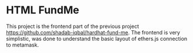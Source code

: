 # HTML FundMe

This project is the frontend part of the previous project https://github.com/shadab-iqbal/hardhat-fund-me. The frontend is very simplistic, was done to understand the basic layout of ethers.js connection to metamask.
